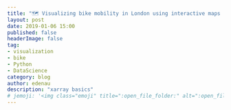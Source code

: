```yaml
---
title: "️🗺️ Visualizing bike mobility in London using interactive maps for absolute beginners"
layout: post
date: 2019-01-06 15:00
published: false
headerImage: false
tag:
- visualization
- bike
- Python
- DataScience
category: blog
author: edenau
description: "xarray basics"
# jemoji: '<img class="emoji" title=":open_file_folder:" alt=":open_file_folder:" src="https://assets.github.com/images/icons/emoji/unicode/1f5c2.png" height="20" width="20" align="absmiddle">'
---
```

